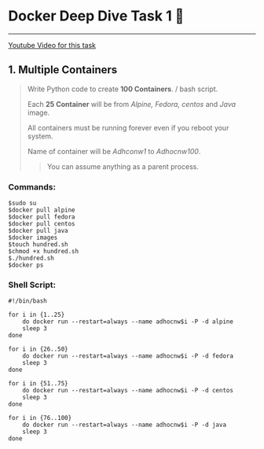# Docker Deep Dive Task 1 :whale:
------
[Youtube Video for this task](https://www.youtube.com/watch?v=oxxAqV1p1Ew)
## 1. Multiple Containers
> Write Python code to create **100 Containers**. / bash script.
>
> Each **25 Container** will be from *Alpine, Fedora, centos* and *Java* image.
>
> All containers must be running forever even if you reboot your system.
>
> Name of container will be *Adhconw1* to *Adhocnw100*.
>
>> You can assume anything as a parent process.
>

### Commands:

```
$sudo su
$docker pull alpine
$docker pull fedora
$docker pull centos
$docker pull java
$docker images
$touch hundred.sh
$chmod +x hundred.sh
$./hundred.sh
$docker ps
```
### Shell Script:

```shell
#!/bin/bash

for i in {1..25}
    do docker run --restart=always --name adhocnw$i -P -d alpine
    sleep 3
done

for i in {26..50}
    do docker run --restart=always --name adhocnw$i -P -d fedora
    sleep 3
done

for i in {51..75}
    do docker run --restart=always --name adhocnw$i -P -d centos
    sleep 3
done

for i in {76..100}
    do docker run --restart=always --name adhocnw$i -P -d java
    sleep 3
done
```
